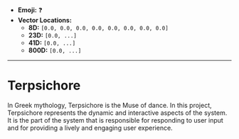 - **Emoji:** ❓
- **Vector Locations:**
    - **8D:** `[0.0, 0.0, 0.0, 0.0, 0.0, 0.0, 0.0, 0.0]`
    - **23D:** `[0.0, ...]`
    - **41D:** `[0.0, ...]`
    - **800D:** `[0.0, ...]`

---

# Terpsichore

In Greek mythology, Terpsichore is the Muse of dance. In this project, Terpsichore represents the dynamic and interactive aspects of the system. It is the part of the system that is responsible for responding to user input and for providing a lively and engaging user experience.
